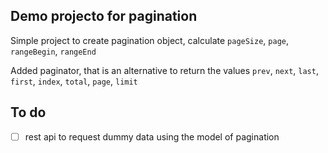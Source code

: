## Demo projecto for pagination

Simple project to create pagination object,
calculate `pageSize`, `page`, `rangeBegin`, `rangeEnd`

Added paginator, that is an alternative to return the values
`prev`, `next`, `last`, `first`, `index`, `total`, `page`, `limit`

## To do 
- [ ] rest api to request dummy data using the model of pagination
